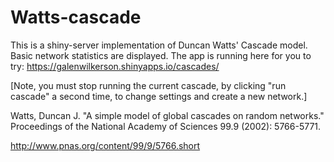 # Watts-cascade

This is a shiny-server implementation of Duncan Watts' Cascade model.  Basic network statistics are displayed.
The app is running here for you to try:  https://galenwilkerson.shinyapps.io/cascades/

[Note, you must stop running the current cascade, by clicking "run cascade" a second time, to change settings and create a new network.]

Watts, Duncan J. "A simple model of global cascades on random networks." Proceedings of the National Academy of Sciences 99.9 (2002): 5766-5771.

http://www.pnas.org/content/99/9/5766.short
